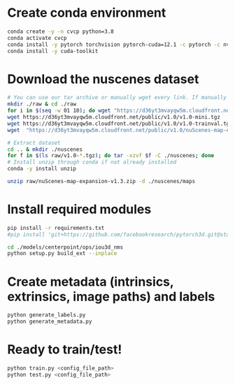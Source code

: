 # Create conda environment
```bash
conda create -y -n cvcp python=3.8
conda activate cvcp
conda install -y pytorch torchvision pytorch-cuda=12.1 -c pytorch -c nvidia
conda install -y cuda-toolkit
```
# Download the nuscenes dataset
```bash
# You can use our tar archive or manually wget every link. If manually downloading:
mkdir ./raw & cd ./raw
for i in $(seq -w 01 10); do wget "https://d36yt3mvayqw5m.cloudfront.net/public/v1.0/v1.0-trainval${i}_keyframes.tgz"; done
wget https://d36yt3mvayqw5m.cloudfront.net/public/v1.0/v1.0-mini.tgz
wget https://d36yt3mvayqw5m.cloudfront.net/public/v1.0/v1.0-trainval.tgz
wget  "https://d36yt3mvayqw5m.cloudfront.net/public/v1.0/nuScenes-map-expansion-v1.3.zip"

# Extract dataset
cd .. & mkdir ./nuscenes
for f in $(ls raw/v1.0-*.tgz); do tar -xzvf $f -C ./nuscenes; done
# Install unzip through conda if not already installed
conda -y install unzip

unzip raw/nuScenes-map-expansion-v1.3.zip -d ./nuscenes/maps
```

# Install required modules
```bash
pip install -r requirements.txt
#pip install 'git+https://github.com/facebookresearch/pytorch3d.git@stable'

cd ./models/centerpoint/ops/iou3d_nms
python setup.py build_ext --inplace
```

# Create metadata (intrinsics, extrinsics, image paths) and labels
```bash
python generate_labels.py
python generate_metadata.py
```

# Ready to train/test!
```bash
python train.py <config_file_path>
python test.py <config_file_path>
```